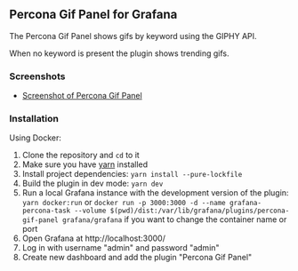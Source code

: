 ## Percona Gif Panel for Grafana

The Percona Gif Panel shows gifs by keyword using the GIPHY API.

When no keyword is present the plugin shows trending gifs.

### Screenshots

- [Screenshot of Percona Gif Panel](https://github.com/tiagomotasantos/percona-gif-panel/blob/master/src/img/screenshot-percona-gif-panel.png?raw=true)

### Installation

Using Docker:

1. Clone the repository and `cd` to it
2. Make sure you have [yarn]( https://yarnpkg.com/) installed
3. Install project dependencies: `yarn install --pure-lockfile`
4. Build the plugin in dev mode: `yarn dev`
5. Run a local Grafana instance with the development version of the plugin: `yarn docker:run` or `docker run -p 3000:3000 -d --name grafana-percona-task --volume $(pwd)/dist:/var/lib/grafana/plugins/percona-gif-panel grafana/grafana` if you want to change the container name or port
6. Open Grafana at http://localhost:3000/
7. Log in with username "admin" and password "admin"
8. Create new dashboard and add the plugin "Percona Gif Panel"
